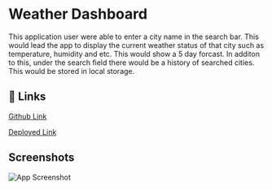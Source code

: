 
# Weather Dashboard

This application user were able to enter a city name in the search bar. This would lead the app to display the current weather status of that city such as temperature, humidity and etc. This would show a 5 day forcast. In additon to this, under the search field there would be a history of searched cities. This would be stored in local storage.
## 🔗 Links
[Github Link](https://github.com/EagleLe/6-Weather-Dashboard)

[Deployed Link](https://eaglele.github.io/6-Weather-Dashboard/)


  
## Screenshots

![App Screenshot](https://via.placeholder.com/468x300?text=App+Screenshot+Here)

  